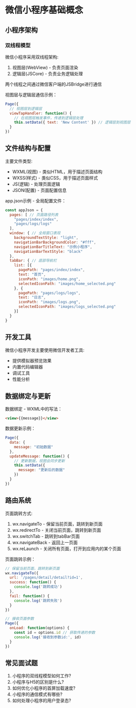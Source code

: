 # 微信小程序基础概念

## 小程序架构

### 双线程模型

微信小程序采用双线程架构:
1. 视图层(WebView) - 负责页面渲染
2. 逻辑层(JSCore) - 负责业务逻辑处理

两个线程之间通过微信客户端的JSBridge进行通信

视图层与逻辑层通信示例：
```javascript
Page({
  // 视图层到逻辑层
  viewTapHandler: function() {
    // 在视图层触发事件，传递到逻辑层处理
    this.setData({ text: 'New Content' }) // 逻辑层到视图层
  }
})
```

## 文件结构与配置

主要文件类型:
- WXML(视图) - 类似HTML，用于描述页面结构
- WXSS(样式) - 类似CSS，用于描述页面样式
- JS(逻辑) - 处理页面逻辑
- JSON(配置) - 页面配置信息

app.json示例 - 全局配置文件：
```javascript
const appJson = {
  pages: [ // 页面路径列表
    "pages/index/index",
    "pages/logs/logs"
  ],
  window: { // 全局窗口表现
    backgroundTextStyle: "light",
    navigationBarBackgroundColor: "#fff",
    navigationBarTitleText: "示例小程序",
    navigationBarTextStyle: "black"
  },
  tabBar: { // 底部导航栏
    list: [{
      pagePath: "pages/index/index",
      text: "首页",
      iconPath: "images/home.png",
      selectedIconPath: "images/home_selected.png"
    }, {
      pagePath: "pages/logs/logs",
      text: "日志",
      iconPath: "images/logs.png",
      selectedIconPath: "images/logs_selected.png"
    }]
  }
}
```

## 开发工具

微信小程序开发主要使用微信开发者工具:
- 提供模拟器预览效果
- 内置代码编辑器
- 调试工具
- 性能分析

## 数据绑定与更新

数据绑定 - WXML中的写法：
```html
<view>{{message}}</view>
```

数据更新示例：
```javascript
Page({
  data: {
    message: "初始数据"
  },
  updateMessage: function() {
    // 更新数据，视图会同步更新
    this.setData({
      message: "更新后的数据"
    })
  }
})
```

## 路由系统

页面跳转方式:
1. wx.navigateTo - 保留当前页面，跳转到新页面
2. wx.redirectTo - 关闭当前页面，跳转到新页面
3. wx.switchTab - 跳转到tabBar页面
4. wx.navigateBack - 返回上一页面
5. wx.reLaunch - 关闭所有页面，打开到应用内的某个页面

页面跳转示例：
```javascript
// 保留当前页面，跳转到新页面
wx.navigateTo({
  url: '/pages/detail/detail?id=1',
  success: function() {
    console.log('跳转成功')
  },
  fail: function() {
    console.log('跳转失败')
  }
})

// 接收页面参数
Page({
  onLoad: function(options) {
    const id = options.id // 获取传递的参数
    console.log('接收到参数id:', id)
  }
})
```

## 常见面试题

1. 小程序的双线程模型如何工作?
2. 小程序与H5的区别是什么?
3. 如何优化小程序的首屏加载速度?
4. 小程序的通信模式有哪些?
5. 如何处理小程序的用户登录态? 